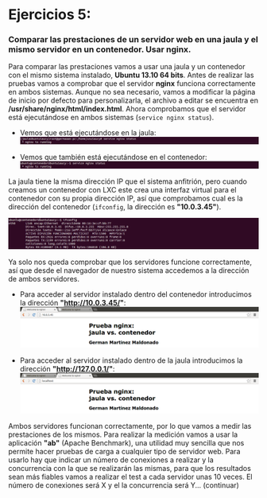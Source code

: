 # Ejercicios 5:
### Comparar las prestaciones de un servidor web en una jaula y el mismo servidor en un contenedor. Usar nginx.

Para comparar las prestaciones vamos a usar una jaula y un contenedor con el mismo sistema instalado, **Ubuntu 13.10 64 bits**. Antes de realizar las pruebas vamos a comprobar que el servidor **nginx** funciona correctamente en ambos sistemas. Aunque no sea necesario, vamos a modificar la página de inicio por defecto para personalizarla, el archivo a editar se encuentra en **/usr/share/nginx/html/index.html**. Ahora comprobamos que el servidor está ejecutándose en ambos sistemas (`service nginx status`).

* Vemos que está ejecutándose en la jaula: 
![eje05_img01](imagenes/eje05_img01.png)

* Vemos que también está ejecutándose en el contenedor:
![eje05_img02](imagenes/eje05_img02.png)

La jaula tiene la misma dirección IP que el sistema anfitrión, pero cuando creamos un contenedor con LXC este crea una interfaz virtual para el contenedor con su propia dirección IP, así que comprobamos cual es la dirección del contenedor (`ifconfig`, la dirección es **"10.0.3.45"**).

![eje05_img03](imagenes/eje05_img03.png)

Ya solo nos queda comprobar que los servidores funcione correctamente, así que desde el navegador de nuestro sistema accedemos a la dirección de ambos servidores.

* Para acceder al servidor instalado dentro del contenedor introducimos la dirección **"http://10.0.3.45/"**:
![eje05_img04](imagenes/eje05_img04.png)

* Para acceder al servidor instalado dentro de la jaula introducimos la dirección **"http://127.0.0.1/"**:
![eje05_img05](imagenes/eje05_img05.png)

Ambos servidores funcionan correctamente, por lo que vamos a medir las prestaciones de los mismos. Para realizar la medición vamos a usar la aplicación **"ab"** (Apache Benchmark), una utilidad muy sencilla que nos permite hacer pruebas de carga a cualquier tipo de servidor web. Para usarlo hay que indicar un número de conexiones a realizar y la concurrencia con la que se realizarán las mismas, para que los resultados sean más fiables vamos a realizar el test a cada servidor unas 10 veces. El número de conexiones será X y el la concurrencia será Y... (continuar)
